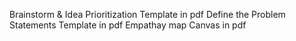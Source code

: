 Brainstorm & Idea Prioritization Template in pdf
Define the Problem Statements Template in pdf
Empathay map Canvas in pdf
